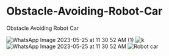 # Obstacle-Avoiding-Robot-Car
Obstacle Avoiding Robot Car

![WhatsApp Image 2023-05-25 at 11 30 52 AM (1)](https://github.com/naz50/Obstacle-Avoiding-Robot-Car/assets/74384259/57567242-0212-43fb-a029-9776c6ecfffe)
![k](https://github.com/naz50/Obstacle-Avoiding-Robot-Car/assets/74384259/37baba1f-7c23-4e52-af0e-9abb25f9fed1)
![WhatsApp Image 2023-05-25 at 11 30 52 AM](https://github.com/naz50/Obstacle-Avoiding-Robot-Car/assets/74384259/1571cb95-cf69-4633-ab60-dd0f927b9007)
![Robot car](https://github.com/naz50/Obstacle-Avoiding-Robot-Car/assets/74384259/83880da1-e890-4138-8ce5-beb6f2c907fd)
